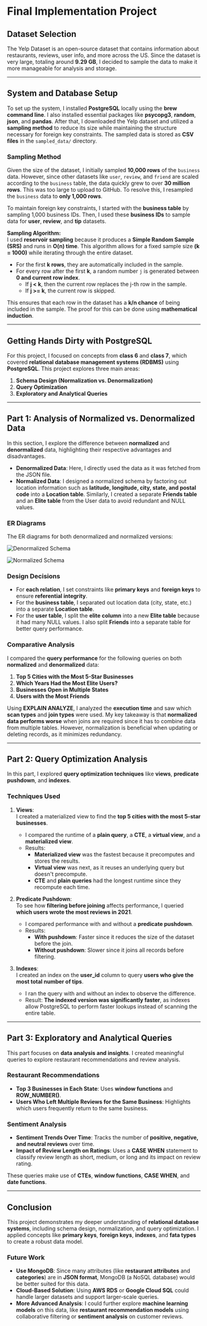 # Final Implementation Project

## Dataset Selection
The Yelp Dataset is an open-source dataset that contains information about restaurants, reviews, user info, and more across the US. Since the dataset is very large, totaling around **9.29 GB**, I decided to sample the data to make it more manageable for analysis and storage.

---

## System and Database Setup
To set up the system, I installed **PostgreSQL** locally using the **brew command line**. I also installed essential packages like **psycopg3**, **random**, **json**, and **pandas**. After that, I downloaded the Yelp dataset and utilized a **sampling method** to reduce its size while maintaining the structure necessary for foreign key constraints. The sampled data is stored as **CSV files** in the `sampled_data/` directory. 

### Sampling Method
Given the size of the dataset, I initially sampled **10,000 rows** of the `business` data. However, since other datasets like `user`, `review`, and `friend` are scaled according to the `business` table, the data quickly grew to over **30 million rows**. This was too large to upload to GitHub. To resolve this, I resampled the `business` data to **only 1,000 rows**. 

To maintain foreign key constraints, I started with the **business table** by sampling 1,000 business IDs. Then, I used these **business IDs** to sample data for **user**, **review**, and **tip** datasets. 

**Sampling Algorithm:**  
I used **reservoir sampling** because it produces a **Simple Random Sample (SRS)** and runs in **O(n) time**. This algorithm allows for a fixed sample size **(k = 1000)** while iterating through the entire dataset.  
- For the first **k rows**, they are automatically included in the sample.  
- For every row after the first **k**, a random number `j` is generated between **0 and current row index**.  
  - If **j < k**, then the current row replaces the j-th row in the sample.  
  - If **j >= k**, the current row is skipped.  

This ensures that each row in the dataset has a **k/n chance** of being included in the sample. The proof for this can be done using **mathematical induction**.

---

## Getting Hands Dirty with PostgreSQL
For this project, I focused on concepts from **class 6** and **class 7**, which covered **relational database management systems (RDBMS)** using **PostgreSQL**. This project explores three main areas: 
1. **Schema Design (Normalization vs. Denormalization)**
2. **Query Optimization**
3. **Exploratory and Analytical Queries**

---

## Part 1: Analysis of Normalized vs. Denormalized Data
In this section, I explore the difference between **normalized** and **denormalized** data, highlighting their respective advantages and disadvantages. 

- **Denormalized Data**: Here, I directly used the data as it was fetched from the JSON file.  
- **Normalized Data**: I designed a normalized schema by factoring out location information such as **latitude, longitude, city, state, and postal code** into a **Location table**. Similarly, I created a separate **Friends table** and an **Elite table** from the User data to avoid redundant and NULL values.

### ER Diagrams
The ER diagrams for both denormalized and normalized versions:

![Denormalized Schema](code/Denormalized_data.png)

![Normalized Schema](code/Normalized_data.png)

### Design Decisions
- For **each relation**, I set constraints like **primary keys** and **foreign keys** to ensure **referential integrity**.
- For the **business table**, I separated out location data (city, state, etc.) into a separate **Location table**.
- For the **user table**, I split the **elite column** into a new **Elite table** because it had many NULL values. I also split **Friends** into a separate table for better query performance.

### Comparative Analysis
I compared the **query performance** for the following queries on both **normalized** and **denormalized** data: 
1. **Top 5 Cities with the Most 5-Star Businesses**
2. **Which Years Had the Most Elite Users?**
3. **Businesses Open in Multiple States**
4. **Users with the Most Friends**

Using **EXPLAIN ANALYZE**, I analyzed the **execution time** and saw which **scan types** and **join types** were used. My key takeaway is that **normalized data performs worse** when joins are required since it has to combine data from multiple tables. However, normalization is beneficial when updating or deleting records, as it minimizes redundancy.

---

## Part 2: Query Optimization Analysis
In this part, I explored **query optimization techniques** like **views**, **predicate pushdown**, and **indexes**. 

### Techniques Used

1. **Views**:  
   I created a materialized view to find the **top 5 cities with the most 5-star businesses**.  
   - I compared the runtime of a **plain query**, a **CTE**, a **virtual view**, and a **materialized view**.  
   - Results: 
     - **Materialized view** was the fastest because it precomputes and stores the results.  
     - **Virtual view** was next, as it reuses an underlying query but doesn't precompute.  
     - **CTE** and **plain queries** had the longest runtime since they recompute each time.  

2. **Predicate Pushdown**:  
   To see how **filtering before joining** affects performance, I queried **which users wrote the most reviews in 2021**.  
   - I compared performance with and without a **predicate pushdown**.  
   - Results: 
     - **With pushdown**: Faster since it reduces the size of the dataset before the join.  
     - **Without pushdown**: Slower since it joins all records before filtering.  

3. **Indexes**:  
   I created an index on the **user_id** column to query **users who give the most total number of tips**.  
   - I ran the query with and without an index to observe the difference.  
   - Result: **The indexed version was significantly faster**, as indexes allow PostgreSQL to perform faster lookups instead of scanning the entire table.  

---

## Part 3: Exploratory and Analytical Queries
This part focuses on **data analysis and insights**. I created meaningful queries to explore restaurant recommendations and review analysis.

### Restaurant Recommendations
- **Top 3 Businesses in Each State**: Uses **window functions** and **ROW_NUMBER()**.  
- **Users Who Left Multiple Reviews for the Same Business**: Highlights which users frequently return to the same business.  

### Sentiment Analysis
- **Sentiment Trends Over Time**: Tracks the number of **positive, negative, and neutral reviews** over time.  
- **Impact of Review Length on Ratings**: Uses a **CASE WHEN** statement to classify review length as short, medium, or long and its impact on review rating.  

These queries make use of **CTEs**, **window functions**, **CASE WHEN**, and **date functions**.

---

## Conclusion
This project demonstrates my deeper understanding of **relational database systems**, including schema design, normalization, and query optimization. I applied concepts like **primary keys**, **foreign keys**, **indexes**, and **fata types** to create a robust data model. 

### **Future Work**
- **Use MongoDB**: Since many attributes (like **restaurant attributes** and **categories**) are in **JSON format**, MongoDB (a NoSQL database) would be better suited for this data.  
- **Cloud-Based Solution**: Using **AWS RDS** or **Google Cloud SQL** could handle larger datasets and support larger-scale queries.  
- **More Advanced Analysis**: I could further explore **machine learning models** on this data, like **restaurant recommendation models** using collaborative filtering or **sentiment analysis** on customer reviews.  

